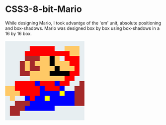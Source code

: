 # CSS3-8-bit-Mario

While designing Mario, I took advantge of the 'em' unit, absolute positioning and box-shadows. Mario was designed box by box using box-shadows in a 16 by 16 box. 

![Mario](https://github.com/ChristabelA/CSS3-8-bit-Mario/blob/master/8-bit-mario.PNG)
